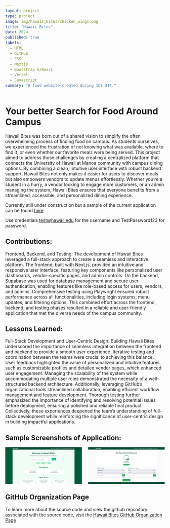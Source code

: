 ```yaml
---
layout: project
type: project
image: img/hawaii_bites/chicken_wings.png
title: "Hawaii Bites"
date: 2024
published: true
labels:
  - HTML
  - GitHub
  - CSS
  - Nextjs
  - Bootstrap 5/React
  - Vercel
  - Javascript
summary: "A food website created during ICS 314."
---
```


# Your better Search for Food Around Campus
Hawaii Bites was born out of a shared vision to simplify the often overwhelming process of finding food on campus. As students ourselves, we experienced the frustration of not knowing what was available, where to find it, or even whether our favorite meals were being served. This project aimed to address those challenges by creating a centralized platform that connects the University of Hawaii at Manoa community with campus dining options. By combining a clean, intuitive user interface with robust backend support, Hawaii Bites not only makes it easier for users to discover meals but also empowers vendors to update menus effortlessly. Whether you’re a student in a hurry, a vendor looking to engage more customers, or an admin managing the system, Hawaii Bites ensures that everyone benefits from a streamlined, accessible, and personalized dining experience.

Currently still under construction but a sample of the current application can be found [here](https://hawaii-bites.vercel.app/login)

Use credentials test@hawaii.edu for the username and TestPassword123 for password.


## Contributions:
Frontend, Backend, and Testing: The development of Hawaii Bites leveraged a full-stack approach to create a seamless and interactive platform. The frontend, built with Next.js, provided an intuitive and responsive user interface, featuring key components like personalized user dashboards, vendor-specific pages, and admin controls. On the backend, Supabase was used for database management and secure user authentication, enabling features like role-based access for users, vendors, and admins. Comprehensive testing using Playwright ensured robust performance across all functionalities, including login systems, menu updates, and filtering options. This combined effort across the frontend, backend, and testing phases resulted in a reliable and user-friendly application that met the diverse needs of the campus community.


## Lessons Learned:
Full-Stack Development and User-Centric Design: Building Hawaii Bites underscored the importance of seamless integration between the frontend and backend to provide a smooth user experience. Iterative testing and coordination between the teams were crucial to achieving this balance. User feedback highlighted the value of personalized and intuitive features, such as customizable profiles and detailed vendor pages, which enhanced user engagement. Managing the scalability of the system while accommodating multiple user roles demonstrated the necessity of a well-structured backend architecture. Additionally, leveraging GitHub’s organizational tools streamlined collaboration, enabling efficient workflow management and feature development. Thorough testing further emphasized the importance of identifying and resolving potential issues before deployment, ensuring a polished and reliable final product. Collectively, these experiences deepened the team’s understanding of full-stack development while reinforcing the significance of user-centric design in building impactful applications.


## Sample Screenshots of Application:
<div style="display: flex; justify-content: space-between;">
  <img class="img-fluid" src="../img/hawaii_bites/m3-home1.png" style="width: 48%; margin-right: 2%;">
  <img class="img-fluid" src="../img/hawaii_bites/m3-preferences.png" style="width: 48%;">
</div>

## GitHub Organization Page
To learn more about the source code and view the github repsoitory associated with the source code, visit the [Hawaii Bites GitHub Organization Page](https://hawaii-bites.github.io/)
